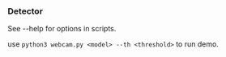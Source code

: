 ### Detector

See --help for options in scripts.

use ```python3 webcam.py <model> --th <threshold>``` to run demo.
